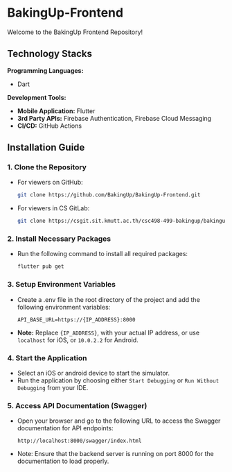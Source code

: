 # BakingUp-Frontend

Welcome to the BakingUp Frontend Repository!

## Technology Stacks
<b>Programming Languages:</b>
- Dart

<b>Development Tools:</b>
- <b>Mobile Application:</b> Flutter
- <b>3rd Party APIs:</b> Firebase Authentication, Firebase Cloud Messaging
- <b>CI/CD:</b> GitHub Actions

## Installation Guide
### 1. Clone the Repository
- For viewers on GitHub:
  
  ```bash
  git clone https://github.com/BakingUp/BakingUp-Frontend.git
  ```
- For viewers in CS GitLab:
  
  ```bash
  git clone https://csgit.sit.kmutt.ac.th/csc498-499-bakingup/bakingup-frontend.git
  ```
### 2. Install Necessary Packages
- Run the following command to install all required packages:
  
  ```bash
  flutter pub get
  ```
### 3. Setup Environment Variables
 - Create a .env file in the root directory of the project and add the following environment variables:
   
   ```env
   API_BASE_URL=https://{IP_ADDRESS}:8000
   ```
 - **Note:** Replace `{IP_ADDRESS}`, with your actual IP address, or use `localhost` for iOS, or `10.0.2.2` for Android.
### 4. Start the Application
 - Select an iOS or android device to start the simulator.
 - Run the application by choosing either `Start Debugging` or `Run Without Debugging` from your IDE.

### 5. Access API Documentation (Swagger)
- Open your browser and go to the following URL to access the Swagger documentation for API endpoints:

    ```env
    http://localhost:8000/swagger/index.html
    ```
- Note: Ensure that the backend server is running on port 8000 for the documentation to load properly.